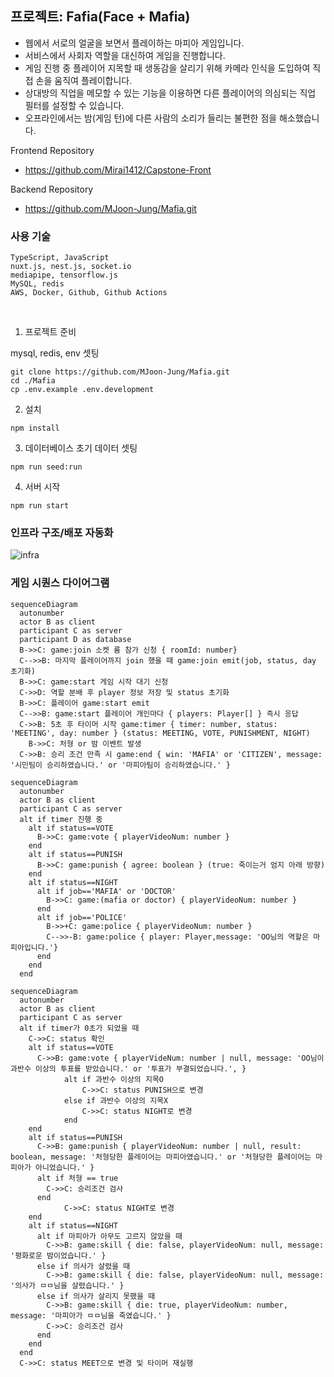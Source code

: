 ## 프로젝트: Fafia(Face + Mafia)
- 웹에서 서로의 얼굴을 보면서 플레이하는 마피아 게임입니다.
- 서비스에서 사회자 역할을 대신하여 게임을 진행합니다.
- 게임 진행 중 플레이어 지목할 때 생동감을 살리기 위해 카메라 인식을 도입하여 직접 손을 움직여 플레이합니다.
- 상대방의 직업을 메모할 수 있는 기능을 이용하면 다른 플레이어의 의심되는 직업 필터를 설정할 수 있습니다.
- 오프라인에서는 밤(게임 턴)에 다른 사람의 소리가 들리는 불편한 점을 해소했습니다.

Frontend Repository<br/>
- https://github.com/Mirai1412/Capstone-Front

Backend Repository<br/>
- https://github.com/MJoon-Jung/Mafia.git

### 사용 기술
```
TypeScript, JavaScript
nuxt.js, nest.js, socket.io
mediapipe, tensorflow.js
MySQL, redis
AWS, Docker, Github, Github Actions
```
<br/>

1. 프로젝트 준비 <br/> 

mysql, redis, env 셋팅
```
git clone https://github.com/MJoon-Jung/Mafia.git
cd ./Mafia
cp .env.example .env.development
```

2. 설치
```
npm install
```

3. 데이터베이스 초기 데이터 셋팅
```
npm run seed:run
```

4. 서버 시작
```
npm run start
```

### 인프라 구조/배포 자동화
![infra](https://github.com/MJoon-Jung/Mafia/assets/73692837/3b6e5c99-314a-4e48-a88d-5e10b9028778)

### 게임 시퀀스 다이어그램

```mermaid
sequenceDiagram
  autonumber
  actor B as client
  participant C as server
  participant D as database
  B->>C: game:join 소켓 룸 참가 신청 { roomId: number}
  C-->>B: 마지막 플레이어까지 join 했을 때 game:join emit(job, status, day 초기화)
  B->>C: game:start 게임 시작 대기 신청
  C->>D: 역할 분배 후 player 정보 저장 및 status 초기화
  B->>C: 플레이어 game:start emit
  C-->>B: game:start 플레이어 개인마다 { players: Player[] } 즉시 응답
  C->>B: 5초 후 타이머 시작 game:timer { timer: number, status: 'MEETING', day: number } (status: MEETING, VOTE, PUNISHMENT, NIGHT)
	B->>C: 처형 or 밤 이벤트 발생
  C->>B: 승리 조건 만족 시 game:end { win: 'MAFIA' or 'CITIZEN', message: '시민팀이 승리하였습니다.' or '마피아팀이 승리하였습니다.' }
```

```mermaid
sequenceDiagram
  autonumber
  actor B as client
  participant C as server
  alt if timer 진행 중
    alt if status==VOTE
      B->>C: game:vote { playerVideoNum: number }
    end
    alt if status==PUNISH
      B->>C: game:punish { agree: boolean } (true: 죽이는거 엄지 아래 방향)
    end
    alt if status==NIGHT
      alt if job=='MAFIA' or 'DOCTOR'
        B->>C: game:(mafia or doctor) { playerVideoNum: number }
      end
      alt if job=='POLICE'
        B->>+C: game:police { playerVideoNum: number }
        C-->>-B: game:police { player: Player,message: 'OO님의 역할은 마피아입니다.'}
      end
    end
  end
```

```mermaid
sequenceDiagram
  autonumber
  actor B as client
  participant C as server
  alt if timer가 0초가 되었을 때
    C->>C: status 확인
    alt if status==VOTE
      C->>B: game:vote { playerVideNum: number | null, message: 'OO님이 과반수 이상의 투표를 받았습니다.' or '투표가 부결되었습니다.', } 
			alt if 과반수 이상의 지목O
				C->>C: status PUNISH으로 변경
			else if 과반수 이상의 지목X
				C->>C: status NIGHT로 변경
			end
    end
    alt if status==PUNISH
      C->>B: game:punish { playerVideoNum: number | null, result: boolean, message: '처형당한 플레이어는 마피아였습니다.' or '처형당한 플레이어는 마피아가 아니었습니다.' }
      alt if 처형 == true
        C->>C: 승리조건 검사
      end
			C->>C: status NIGHT로 변경
    end
    alt if status==NIGHT
      alt if 마피아가 아무도 고르지 않았을 때 
        C->>B: game:skill { die: false, playerVideoNum: null, message: '평화로운 밤이었습니다.' }
      else if 의사가 살렸을 때
        C->>B: game:skill { die: false, playerVideoNum: null, message: '의사가 ㅁㅁ님을 살렸습니다.' }
      else if 의사가 살리지 못했을 때 
        C->>B: game:skill { die: true, playerVideoNum: number, message: '마피아가 ㅁㅁ님을 죽였습니다.' }
        C->>C: 승리조건 검사
      end
    end
  end
  C->>C: status MEET으로 변경 및 타이머 재실행
```
